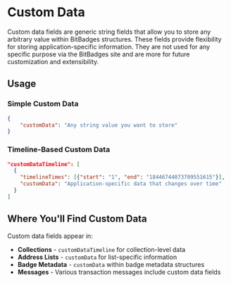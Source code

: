 # Custom Data

Custom data fields are generic string fields that allow you to store any arbitrary value within BitBadges structures. These fields provide flexibility for storing application-specific information. They are not used for any specific purpose via the BitBadges site and are more for future customization and extensibility.

## Usage

### Simple Custom Data

```json
{
    "customData": "Any string value you want to store"
}
```

### Timeline-Based Custom Data

```json
"customDataTimeline": [
  {
    "timelineTimes": [{"start": "1", "end": "18446744073709551615"}],
    "customData": "Application-specific data that changes over time"
  }
]
```

## Where You'll Find Custom Data

Custom data fields appear in:

-   **Collections** - `customDataTimeline` for collection-level data
-   **Address Lists** - `customData` for list-specific information
-   **Badge Metadata** - `customData` within badge metadata structures
-   **Messages** - Various transaction messages include custom data fields
